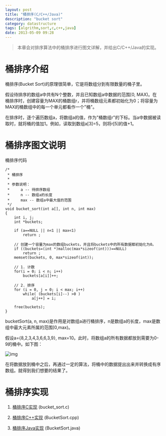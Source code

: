 ```yaml
---
layout: post
title: "桶排序(C/C++/Java)"
description: "bucket sort"
category: datastructure
tags: [algrithm,sort,c,c++,java]
date: 2013-05-09 09:28
---
```




> 本章会对排序算法中的桶排序进行图文详解，并给出C/C++/Java的实现。



# 桶排序介绍

桶排序(Bucket Sort)的原理很简单，它是将数组分到有限数量的桶子里。

假设待排序的数组a中共有N个整数，并且已知数组a中数据的范围[0, MAX)。在桶排序时，创建容量为MAX的桶数组r，并将桶数组元素都初始化为0；将容量为MAX的桶数组中的每一个单元都看作一个"桶"。

在排序时，逐个遍历数组a，将数组a的值，作为"桶数组r"的下标。当a中数据被读取时，就将桶的值加1。例如，读取到数组a[3]=5，则将r[5]的值+1。


# 桶排序图文说明

桶排序代码

    /*
     * 桶排序
     *
     * 参数说明：
     *     a -- 待排序数组
     *     n -- 数组a的长度
     *     max -- 数组a中最大值的范围
     */
    void bucket_sort(int a[], int n, int max)
    {
        int i, j;
        int *buckets;

        if (a==NULL || n<1 || max<1)
            return ;

        // 创建一个容量为max的数组buckets，并且将buckets中的所有数据都初始化为0。
        if ((buckets=(int *)malloc(max*sizeof(int)))==NULL)
            return ;
        memset(buckets, 0, max*sizeof(int));

        // 1. 计数
        for(i = 0; i < n; i++) 
            buckets[a[i]]++; 

        // 2. 排序
        for (i = 0, j = 0; i < max; i++) 
            while( (buckets[i]--) >0 )
                a[j++] = i;

        free(buckets);
    }

bucketSort(a, n, max)是作用是对数组a进行桶排序，n是数组a的长度，max是数组中最大元素所属的范围[0,max)。

假设a={8,2,3,4,3,6,6,3,9}, max=10。此时，将数组a的所有数据都放到需要为0-9的桶中。如下图：

![img](/media/pic/datastruct_algrithm/algrithm/bucket_01.jpg)

在将数据放到桶中之后，再通过一定的算法，将桶中的数据提出出来并转换成有序数组。就得到我们想要的结果了。


# 桶排序实现

1. [桶排序C实现][link_bucketsort_c] (bucket_sort.c)

2. [桶排序C++实现][link_bucketsort_cplus] (BucketSort.cpp)

3. [桶排序Java实现][link_bucketsort_java] (BucketSort.java)



[link_bucketsort_c]: https://github.com/wangkuiwu/datastructs_and_algorithm/blob/master/source/algrightm/sort/bucket_sort/c/bucket_sort.c
[link_bucketsort_cplus]: https://github.com/wangkuiwu/datastructs_and_algorithm/blob/master/source/algrightm/sort/bucket_sort/cplus/BucketSort.cpp
[link_bucketsort_java]: https://github.com/wangkuiwu/datastructs_and_algorithm/blob/master/source/algrightm/sort/bucket_sort/java/BucketSort.java

